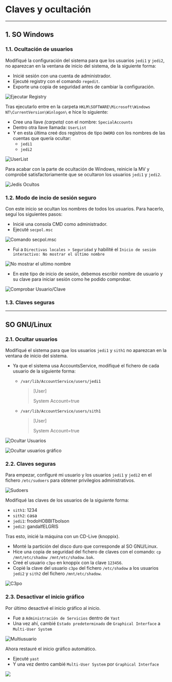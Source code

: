 
# Claves y ocultación

---

## 1. SO Windows

### 1.1. Ocultación de usuarios

Modifiqué la configuración del sistema para que los usuarios `jedi1` y `jedi2`, no aparezcan en la ventana de inicio del sistema, de la siguiente forma:
* Inicié sesión con una cuenta de administrador.
* Ejecuté registry con el comando `regedit`.
* Exporte una copia de seguridad antes de cambiar la configuración.

![Ejecutar Registry](https://github.com/jsuabur/idp1819-jorge-suarez/blob/master/PrimerTrimestre/Unidad2/A4_Claves-y-ocultacion/images/regedit.png)

Tras ejecutarlo entre en la carpeta  `HKLM\SOFTWARE\Microsoft\Windows NT\CurrentVersion\Winlogon\` e hice lo siguiente:
* Cree una llave *(carpeta)* con el nombre: `SpecialAccounts`
* Dentro otra llave llamada: `UserList`
* Y en esta última creé dos registros de tipo `DWORD` con los nombres de las cuentas que quería ocultar:
  * `jedi1`
  * `jedi2`

![UserList](https://github.com/jsuabur/idp1819-jorge-suarez/blob/master/PrimerTrimestre/Unidad2/A4_Claves-y-ocultacion/images/UserList.png)

Para acabar con la parte de ocultación de Windows, reinicie la MV y comprobé satisfactoriamente que se ocultaron los usuarios `jedi1` y `jedi2`.

![Jedis Ocultos](https://github.com/jsuabur/idp1819-jorge-suarez/blob/master/PrimerTrimestre/Unidad2/A4_Claves-y-ocultacion/images/jedis-ocult.png)

### 1.2. Modo de incio de sesión seguro

Con este inicio se ocultan los nombres de todos los usuarios. Para hacerlo, seguí los siguientes pasos:
* Inicié una consola CMD como administrador.
* Ejecuté `secpol.msc`

![Comando secpol.msc](https://github.com/jsuabur/idp1819-jorge-suarez/blob/master/PrimerTrimestre/Unidad2/A4_Claves-y-ocultacion/images/secpol.png)

* Fui a `Directivas locales > Seguridad` y habilité el `Inicio de sesión interactivo: No mostrar el último nombre`

![No mostrar el ultimo nombre](https://github.com/jsuabur/idp1819-jorge-suarez/blob/master/PrimerTrimestre/Unidad2/A4_Claves-y-ocultacion/images/no-mostrar.png)

* En este tipo de inicio de sesión, debemos escribir nombre de usuario y su clave para iniciar sesión como he podido comprobar.

![Comprobar Usuario/Clave](https://github.com/jsuabur/idp1819-jorge-suarez/blob/master/PrimerTrimestre/Unidad2/A4_Claves-y-ocultacion/images/comp-no-mostrar.png)

### 1.3. Claves seguras



---

## SO GNU/Linux

### 2.1. Ocultar usuarios

Modifiqué el sistema para que los usuarios `jedi1` y `sith1` no aparezcan en la ventana de inicio del sistema.
* Ya que el sistema usa AccountsService, modifiqué el fichero de cada usuario de la siguiente forma:
  * `/var/lib/AccountService/users/jedi1`
    > [User]
    >
    > System Account=true

  * `/var/lib/AccountService/users/sith1`
    > [User]
    >
    > System Account=true

![Ocultar Usuarios](https://github.com/jsuabur/idp1819-jorge-suarez/blob/master/PrimerTrimestre/Unidad2/A4_Claves-y-ocultacion/images/os-ocult-us.png)

![Ocultar usuarios gráfico](https://github.com/jsuabur/idp1819-jorge-suarez/blob/master/PrimerTrimestre/Unidad2/A4_Claves-y-ocultacion/images/os-ocultus-gr.png)

### 2.2. Claves seguras
Para empezar, configuré mi usuario y los usuarios `jedi1` y `jedi2` en el fichero `/etc/sudoers` para obtener privilegios administrativos.

![Sudoers](https://github.com/jsuabur/idp1819-jorge-suarez/blob/master/PrimerTrimestre/Unidad2/A4_Claves-y-ocultacion/images/sudoers.png)

Modifiqué las claves de los usuarios de la siguiente forma:
* `sith1`: 1234
* `sith2`: casa
* `jedi1`: frodoHOBBITbolson
* `jedi2`: gandalfELGRIS

Tras esto, inicié la máquina con un CD-Live (knoppix).
* Monté la partición del disco duro que corresponde al SO GNU/Linux.
* Hice una copia de seguridad del fichero de claves con el comando: `cp /mnt/etc/shadow /mnt/etc/shadow.bak`.
* Creé el usuario `c3po` en knoppix con la clave `123456`.
* Copié la clave del usuario `c3po` del fichero `/etc/shadow` a los usuarios `jedi2` y `sith2` del fichero `/mnt/etc/shadow`.

![C3po](https://github.com/jsuabur/idp1819-jorge-suarez/blob/master/PrimerTrimestre/Unidad2/A4_Claves-y-ocultacion/images/c3po.png)



### 2.3. Desactivar el inicio gráfico

Por último desactivé el inicio gráfico al inicio.
* Fue a `Administración de Servicios` dentro de `Yast`
* Una vez ahí, cambié `Estado predeterminado` de `Graphical Interface` a `Multi-User System`

![Multiusuario](https://github.com/jsuabur/idp1819-jorge-suarez/blob/master/PrimerTrimestre/Unidad2/A4_Claves-y-ocultacion/images/multiusuario.png)

Ahora restauré el inicio gráfico automático.
* Ejecuté `yast`
* Y una vez dentro cambié `Multi-User System` por `Graphical Interface`

![](https://github.com/jsuabur/idp1819-jorge-suarez/blob/master/PrimerTrimestre/Unidad2/A4_Claves-y-ocultacion/images/yast-comando.png)
